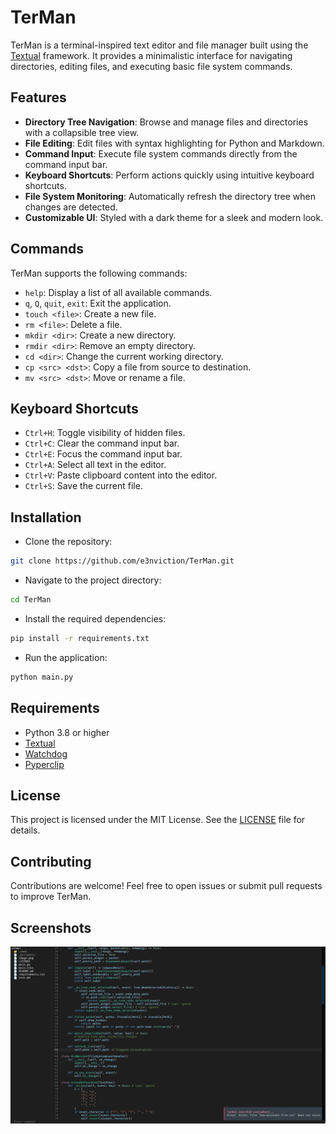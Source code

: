 # TerMan

TerMan is a terminal-inspired text editor and file manager built using the [Textual](https://github.com/Textualize/textual) framework. It provides a minimalistic interface for navigating directories, editing files, and executing basic file system commands.

## Features

- **Directory Tree Navigation**: Browse and manage files and directories with a collapsible tree view.
- **File Editing**: Edit files with syntax highlighting for Python and Markdown.
- **Command Input**: Execute file system commands directly from the command input bar.
- **Keyboard Shortcuts**: Perform actions quickly using intuitive keyboard shortcuts.
- **File System Monitoring**: Automatically refresh the directory tree when changes are detected.
- **Customizable UI**: Styled with a dark theme for a sleek and modern look.

## Commands

TerMan supports the following commands:

- `help`: Display a list of all available commands.
- `q`, `Q`, `quit`, `exit`: Exit the application.
- `touch <file>`: Create a new file.
- `rm <file>`: Delete a file.
- `mkdir <dir>`: Create a new directory.
- `rmdir <dir>`: Remove an empty directory.
- `cd <dir>`: Change the current working directory.
- `cp <src> <dst>`: Copy a file from source to destination.
- `mv <src> <dst>`: Move or rename a file.

## Keyboard Shortcuts

- `Ctrl+H`: Toggle visibility of hidden files.
- `Ctrl+C`: Clear the command input bar.
- `Ctrl+E`: Focus the command input bar.
- `Ctrl+A`: Select all text in the editor.
- `Ctrl+V`: Paste clipboard content into the editor.
- `Ctrl+S`: Save the current file.

## Installation

- Clone the repository:

```bash
git clone https://github.com/e3nviction/TerMan.git
```

- Navigate to the project directory:

```bash
cd TerMan
```

- Install the required dependencies:

```bash
pip install -r requirements.txt
```

- Run the application:

```bash
python main.py
```

## Requirements

- Python 3.8 or higher
- [Textual](https://github.com/Textualize/textual)
- [Watchdog](https://github.com/gorakhargosh/watchdog)
- [Pyperclip](https://github.com/asweigart/pyperclip)

## License

This project is licensed under the MIT License. See the [LICENSE](LICENSE) file for details.

## Contributing

Contributions are welcome! Feel free to open issues or submit pull requests to improve TerMan.

## Screenshots

![TerMan Screenshot](assets/screenshot.png)
